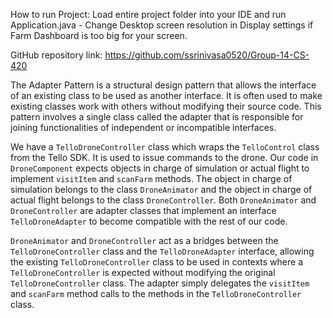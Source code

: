 How to run Project: Load entire project folder into your IDE and run Application.java 
                  - Change Desktop screen resolution in Display settings if Farm Dashboard is too big for your screen.  

GitHub repository link: https://github.com/ssrinivasa0520/Group-14-CS-420

The Adapter Pattern is a structural design pattern that allows the interface of an existing class to be used as another interface. It is often used to make existing classes work with others without modifying their source code. This pattern involves a single class called the adapter that is responsible for joining functionalities of independent or incompatible interfaces.

We have a `TelloDroneController` class which wraps the `TelloControl` class from the Tello SDK. It is used to issue commands to the drone. Our code in `DroneComponent` expects objects in charge of simulation or actual flight to implement `visitItem` and `scanFarm` methods. The object in charge of simulation belongs to the class `DroneAnimator` and the object in charge of actual flight belongs to the class `DroneController`. Both `DroneAnimator` and `DroneController` are adapter classes that implement an interface `TelloDroneAdapter` to become compatible with the rest of our code.

`DroneAnimator` and `DroneController` act as a bridges between the `TelloDroneController` class and the `TelloDroneAdapter` interface, allowing the existing `TelloDroneController` class to be used in contexts where a `TelloDroneController` is expected without modifying the original `TelloDroneController` class. The adapter simply delegates the `visitItem` and `scanFarm` method calls to the methods in the `TelloDroneController` class.

